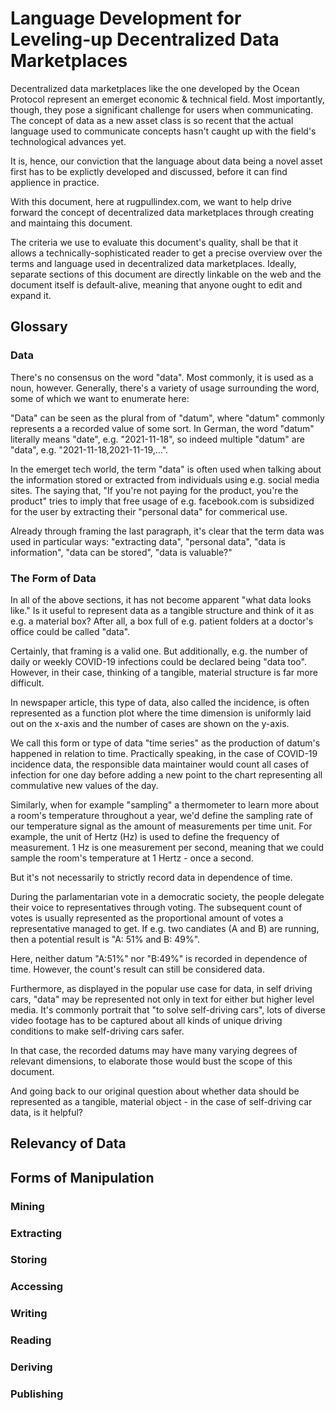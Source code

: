 # Language Development for Leveling-up Decentralized Data Marketplaces

Decentralized data marketplaces like the one developed by the Ocean Protocol
represent an emerget economic & technical field. Most importantly, though, they
pose a significant challenge for users when communicating. The concept of data
as a new asset class is so recent that the actual language used to communicate
concepts hasn't caught up with the field's technological advances yet.

It is, hence, our conviction that the language about data being a novel asset
first has to be explictly developed and discussed, before it can find applience
in practice.

With this document, here at rugpullindex.com, we want to help drive forward the
concept of decentralized data marketplaces through creating and maintaing this
document.

The criteria we use to evaluate this document's quality, shall be that it
allows a technically-sophisticated reader to get a precise overview over the
terms and language used in decentralized data marketplaces. Ideally, separate
sections of this document are directly linkable on the web and the document
itself is default-alive, meaning that anyone ought to edit and expand it.

## Glossary

### Data

There's no consensus on the word "data". Most commonly, it is used as a noun,
however. Generally, there's a variety of usage surrounding the word, some of
which we want to enumerate here:

"Data" can be seen as the plural from of "datum", where "datum" commonly
represents a a recorded value of some sort. In German, the word "datum"
literally means "date", e.g. "2021-11-18", so indeed multiple "datum" are
"data", e.g. "2021-11-18,2021-11-19,...".

In the emerget tech world, the term "data" is often used when talking about the
information stored or extracted from individuals using e.g. social media sites.
The saying that, "If you're not paying for the product, you're the product"
tries to imply that free usage of e.g. facebook.com is subsidized for the user
by extracting their "personal data" for commerical use.

Already through framing the last paragraph, it's clear that the term data was
used in particular ways: "extracting data", "personal data", "data is
information", "data can be stored", "data is valuable?"

### The Form of Data

In all of the above sections, it has not become apparent "what data looks
like." Is it useful to represent data as a tangible structure and think of it
as e.g. a material box? After all, a box full of e.g. patient folders at a
doctor's office could be called "data".

Certainly, that framing is a valid one. But additionally, e.g. the number of
daily or weekly COVID-19 infections could be declared being "data too".
However, in their case, thinking of a tangible, material structure is far more
difficult.

In newspaper article, this type of data, also called the incidence, is often
represented as a function plot where the time dimension is uniformly laid out
on the x-axis and the number of cases are shown on the y-axis.

We call this form or type of data "time series" as the production of datum's
happened in relation to time. Practically speaking, in the case of COVID-19
incidence data, the responsible data maintainer would count all cases of
infection for one day before adding a new point to the chart representing all
commulative new values of the day.

Similarly, when for example "sampling" a thermometer to learn more about a
room's temperature throughout a year, we'd define the sampling rate of our
temperature signal as the amount of measurements per time unit. For example,
the unit of Hertz (Hz) is used to define the frequency of measurement. 1 Hz is
one measurement per second, meaning that we could sample the room's temperature
at 1 Hertz - once a second.

But it's not necessarily to strictly record data in dependence of time.

During the parlamentarian vote in a democratic society, the people delegate
their voice to representatives through voting. The subsequent count of votes is
usually represented as the proportional amount of votes a representative
managed to get. If e.g. two candiates (A and B) are running, then a potential
result is "A: 51% and B: 49%".

Here, neither datum "A:51%" nor "B:49%" is recorded in dependence of time.
However, the count's result can still be considered data.

Furthermore, as displayed in the popular use case for data, in self driving
cars, "data" may be represented not only in text for either but higher level
media. It's commonly portrait that "to solve self-driving cars", lots of
diverse video footage has to be captured about all kinds of unique driving
conditions to make self-driving cars safer.

In that case, the recorded datums may have many varying degrees of relevant
dimensions, to elaborate those would bust the scope of this document.

And going back to our original question about whether data should be
represented as a tangible, material object - in the case of self-driving car
data, is it helpful?

## Relevancy of Data

## Forms of Manipulation

### Mining

### Extracting

### Storing

### Accessing

### Writing

### Reading

### Deriving

### Publishing
